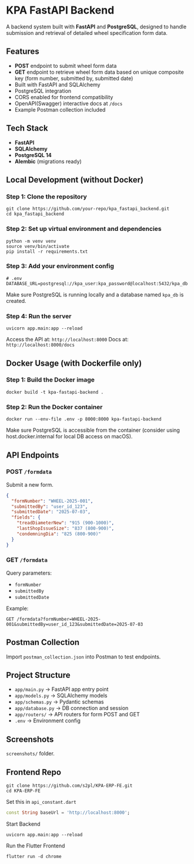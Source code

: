 # KPA FastAPI Backend

A backend system built with **FastAPI** and **PostgreSQL**, designed to handle submission and retrieval of detailed wheel specification form data.

## Features

- **POST** endpoint to submit wheel form data
- **GET** endpoint to retrieve wheel form data based on unique composite key (form number, submitted by, submitted date)
- Built with FastAPI and SQLAlchemy
- PostgreSQL integration
- CORS enabled for frontend compatibility
- OpenAPI(Swagger) interactive docs at `/docs`
- Example Postman collection included

## Tech Stack

- **FastAPI**
- **SQLAlchemy**
- **PostgreSQL 14**
- **Alembic** (migrations ready)

## Local Development (without Docker)

### Step 1: Clone the repository
```
git clone https://github.com/your-repo/kpa_fastapi_backend.git
cd kpa_fastapi_backend
```

### Step 2: Set up virtual environment and dependencies
```
python -m venv venv
source venv/bin/activate
pip install -r requirements.txt
```

### Step 3: Add your environment config
```env
# .env
DATABASE_URL=postgresql://kpa_user:kpa_password@localhost:5432/kpa_db
```

Make sure PostgreSQL is running locally and a database named `kpa_db` is created.

### Step 4: Run the server
```
uvicorn app.main:app --reload
```

Access the API at: `http://localhost:8000`
Docs at: `http://localhost:8000/docs`

## Docker Usage (with Dockerfile only)

### Step 1: Build the Docker image
```
docker build -t kpa-fastapi-backend .
```

### Step 2: Run the Docker container
```
docker run --env-file .env -p 8000:8000 kpa-fastapi-backend
```

Make sure PostgreSQL is accessible from the container (consider using host.docker.internal for local DB access on macOS).

## API Endpoints

### POST `/formdata`
Submit a new form.

```json
{
  "formNumber": "WHEEL-2025-001",
  "submittedBy": "user_id_123",
  "submittedDate": "2025-07-03",
  "fields": {
    "treadDiameterNew": "915 (900-1000)",
    "lastShopIssueSize": "837 (800-900)",
    "condemningDia": "825 (800-900)"
  }
}
```

### GET `/formdata`
Query parameters:
- `formNumber`
- `submittedBy`
- `submittedDate`

Example:
```
GET /formdata?formNumber=WHEEL-2025-001&submittedBy=user_id_123&submittedDate=2025-07-03
```

## Postman Collection
Import `postman_collection.json` into Postman to test endpoints.

## Project Structure
- `app/main.py` → FastAPI app entry point
- `app/models.py` → SQLAlchemy models
- `app/schemas.py` → Pydantic schemas
- `app/database.py` → DB connection and session
- `app/routers/` → API routers for form POST and GET
- `.env` → Environment config

## Screenshots
`screenshots/` folder.

## Frontend Repo

```
git clone https://github.com/s2pl/KPA-ERP-FE.git
cd KPA-ERP-FE
```

Set this in `api_constant.dart`
```dart
const String baseUrl = 'http://localhost:8000';
```

Start Backend
```
uvicorn app.main:app --reload
```
Run the Flutter Frontend
```
flutter run -d chrome
```